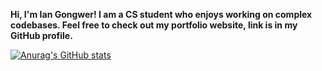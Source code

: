 **Hi, I'm Ian Gongwer! I am a CS student who enjoys working on complex codebases. Feel free to check out my portfolio website, link is in my GitHub profile.**

[![Anurag's GitHub stats](https://github-readme-stats.vercel.app/api?username=IanGongwer)](https://github.com/anuraghazra/github-readme-stats)
